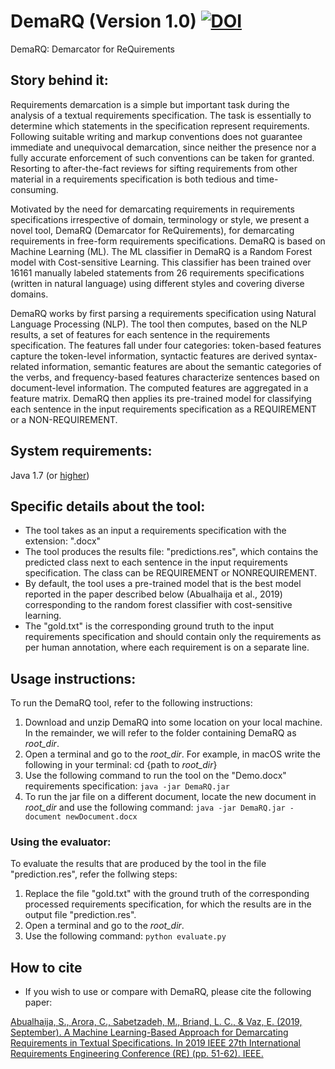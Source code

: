 # DemaRQ (Version 1.0) [![DOI](https://zenodo.org/badge/256534724.svg)](https://zenodo.org/badge/latestdoi/256534724)
DemaRQ: Demarcator for ReQuirements

## Story behind it: 
Requirements demarcation is a simple but important task during the analysis of a textual requirements specification. The task is essentially to determine which statements in the specification represent requirements. Following suitable writing and markup conventions does not guarantee immediate and unequivocal demarcation, since neither the presence nor a fully accurate enforcement of such conventions can be taken for granted. Resorting to after-the-fact reviews for sifting requirements from other material in a requirements specification is both tedious and time-consuming. 

Motivated by the need for demarcating requirements in requirements specifications irrespective of domain, terminology or style, we present a novel tool, DemaRQ (Demarcator for ReQuirements), for demarcating requirements in free-form requirements specifications. DemaRQ is based on Machine Learning (ML). The ML classifier in DemaRQ is a Random Forest  model with Cost-sensitive Learning. This classifier has been trained over 16161 manually labeled statements from 26 requirements specifications (written in natural language) using different styles and covering diverse domains. 

DemaRQ works by first parsing a requirements specification using Natural Language Processing (NLP). The tool then computes, based on the NLP results, a set of features for each sentence in the requirements specification. The features fall under four categories: token-based features capture the token-level information, syntactic features are derived syntax-related information, semantic features are about the semantic categories of the verbs, and frequency-based features characterize sentences based on document-level information. The computed features are aggregated in a feature matrix. DemaRQ then applies its pre-trained model for classifying each sentence in the input requirements specification as a REQUIREMENT or a NON-REQUIREMENT.

## System requirements: 
Java 1.7 (or [higher](https://www.oracle.com/java/technologies/javase-jre8-downloads.html))

## Specific details about the tool:
- The tool takes as an input a requirements specification with the extension: ".docx"
- The tool produces the results file: "predictions.res", which contains the predicted class next to each sentence in the input requirements specification. The class can be REQUIREMENT or NONREQUIREMENT.
- By default, the tool uses a pre-trained model that is the best model reported in the paper described below (Abualhaija et al., 2019) corresponding to the random forest classifier with cost-sensitive learning.
- The "gold.txt" is the corresponding ground truth to the input requirements specification and should contain only the requirements as per human annotation, where each requirement is on a separate line. 
  
## Usage instructions: 

To run the DemaRQ tool, refer to the following instructions:

1. Download and unzip DemaRQ into some location on your local machine. In the remainder, we will refer to the folder containing DemaRQ as *root_dir*.
2. Open a terminal and go to the *root_dir*. For example, in macOS write the following in your terminal: cd {path to *root_dir*}
3. Use the following command to run the tool on the "Demo.docx" requirements specification: 
```java -jar DemaRQ.jar```
4. To run the jar file on a different document, locate the new document in *root_dir* and use the 
following command: 
```java -jar DemaRQ.jar -document newDocument.docx```

### Using the evaluator: 
To evaluate the results that are produced by the tool in the file "prediction.res", refer the follwing steps:
1. Replace the file "gold.txt" with the ground truth of the corresponding processed requirements specification, for which the results are in the output file "prediction.res".
2. Open a terminal and go to the *root_dir*. 
3. Use the following command: 
```python evaluate.py```

## How to cite
- If you wish to use or compare with DemaRQ, please cite the following paper: 

[Abualhaija, S., Arora, C., Sabetzadeh, M., Briand, L. C., & Vaz, E. (2019, September). A Machine Learning-Based Approach for Demarcating Requirements in Textual Specifications. In 2019 IEEE 27th International Requirements Engineering Conference (RE) (pp. 51-62). IEEE.](https://orbilu.uni.lu/bitstream/10993/39889/1/AASBV_RE19_AuthorPreprint.pdf)
